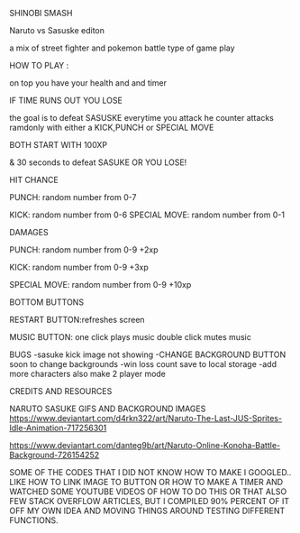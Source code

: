 SHINOBI SMASH 

Naruto vs Sasuske editon 

a mix of street fighter and pokemon battle type of game play


HOW TO PLAY :

on top you have your health and and timer 

IF TIME RUNS OUT YOU LOSE

the goal is to defeat SASUSKE everytime you attack he counter attacks ramdonly with either a KICK,PUNCH or SPECIAL MOVE

BOTH START WITH 100XP 

&  30 seconds to defeat SASUKE
OR YOU LOSE!


HIT CHANCE

PUNCH:
 random number from 0-7 

KICK:
 random number from 0-6
SPECIAL MOVE:
 random number from 0-1 


DAMAGES

PUNCH:
 random number from 0-9 +2xp

KICK:
 random number from 0-9 +3xp

SPECIAL MOVE:
 random number from 0-9 +10xp





BOTTOM BUTTONS 

RESTART BUTTON:refreshes screen

MUSIC BUTTON: one click plays music double click mutes music




BUGS 
-sasuke kick image not showing 
-CHANGE BACKGROUND BUTTON soon to change backgrounds
-win loss count save to local storage
-add more characters also make 2 player mode


CREDITS AND RESOURCES

NARUTO SASUKE GIFS AND BACKGROUND IMAGES
https://www.deviantart.com/d4rkn322/art/Naruto-The-Last-JUS-Sprites-Idle-Animation-717256301


https://www.deviantart.com/danteg9b/art/Naruto-Online-Konoha-Battle-Background-726154252



SOME OF THE CODES THAT I DID NOT KNOW HOW TO MAKE I GOOGLED..
 LIKE HOW TO LINK IMAGE TO BUTTON OR HOW TO MAKE A TIMER AND WATCHED SOME YOUTUBE VIDEOS
 OF  HOW TO DO THIS OR THAT ALSO FEW STACK OVERFLOW ARTICLES,
  BUT I COMPILED 90% PERCENT OF IT OFF MY OWN IDEA
   AND MOVING THINGS AROUND TESTING DIFFERENT FUNCTIONS.




